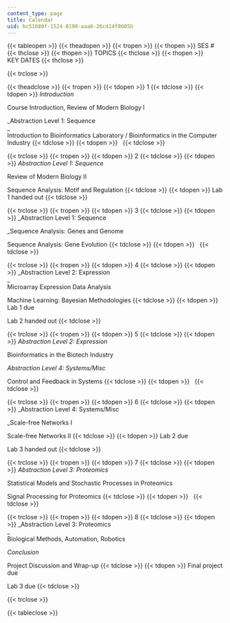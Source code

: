 ```yaml
---
content_type: page
title: Calendar
uid: bc51680f-1524-8190-aaa6-26c414f8605b
---
```


{{< tableopen >}}
{{< theadopen >}}
{{< tropen >}}
{{< thopen >}}
SES #
{{< thclose >}}
{{< thopen >}}
TOPICS
{{< thclose >}}
{{< thopen >}}
KEY DATES
{{< thclose >}}

{{< trclose >}}

{{< theadclose >}}
{{< tropen >}}
{{< tdopen >}}
1
{{< tdclose >}}
{{< tdopen >}}
_Introduction_  
  
Course Introduction, Review of Modern Biology I  
  
_Abstraction Level 1: Sequence  
_  
Introduction to Bioinformatics Laboratory / Bioinformatics in the Computer Industry
{{< tdclose >}}
{{< tdopen >}}
 
{{< tdclose >}}

{{< trclose >}}
{{< tropen >}}
{{< tdopen >}}
2
{{< tdclose >}}
{{< tdopen >}}
_Abstraction Level 1: Sequence_  
  
Review of Modern Biology II  
  
Sequence Analysis: Motif and Regulation
{{< tdclose >}}
{{< tdopen >}}
Lab 1 handed out
{{< tdclose >}}

{{< trclose >}}
{{< tropen >}}
{{< tdopen >}}
3
{{< tdclose >}}
{{< tdopen >}}
_Abstraction Level 1: Sequence  
  
_Sequence Analysis: Genes and Genome  
  
Sequence Analysis: Gene Evolution
{{< tdclose >}}
{{< tdopen >}}
 
{{< tdclose >}}

{{< trclose >}}
{{< tropen >}}
{{< tdopen >}}
4
{{< tdclose >}}
{{< tdopen >}}
_Abstraction Level 2: Expression  
_  
Microarray Expression Data Analysis  
  
Machine Learning: Bayesian Methodologies
{{< tdclose >}}
{{< tdopen >}}
Lab 1 due  
  
Lab 2 handed out
{{< tdclose >}}

{{< trclose >}}
{{< tropen >}}
{{< tdopen >}}
5
{{< tdclose >}}
{{< tdopen >}}
_Abstraction Level 2: Expression_  
  
Bioinformatics in the Biotech Industry  
  
_Abstraction Level 4: Systems/Misc_  
  
Control and Feedback in Systems
{{< tdclose >}}
{{< tdopen >}}
 
{{< tdclose >}}

{{< trclose >}}
{{< tropen >}}
{{< tdopen >}}
6
{{< tdclose >}}
{{< tdopen >}}
_Abstraction Level 4: Systems/Misc  
  
_Scale-free Networks I  
  
Scale-free Networks II
{{< tdclose >}}
{{< tdopen >}}
Lab 2 due  
  
Lab 3 handed out
{{< tdclose >}}

{{< trclose >}}
{{< tropen >}}
{{< tdopen >}}
7
{{< tdclose >}}
{{< tdopen >}}
_Abstraction Level 3: Proteomics_  
  
Statistical Models and Stochastic Processes in Proteomics  
  
Signal Processing for Proteomics
{{< tdclose >}}
{{< tdopen >}}
 
{{< tdclose >}}

{{< trclose >}}
{{< tropen >}}
{{< tdopen >}}
8
{{< tdclose >}}
{{< tdopen >}}
_Abstraction Level 3: Proteomics  
_  
Biological Methods, Automation, Robotics  
  
_Conclusion_  
  
Project Discussion and Wrap-up
{{< tdclose >}}
{{< tdopen >}}
Final project due  
  
Lab 3 due
{{< tdclose >}}

{{< trclose >}}

{{< tableclose >}}